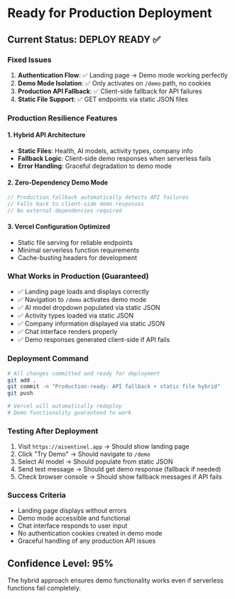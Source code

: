 # Ready for Production Deployment

## Current Status: DEPLOY READY ✅

### Fixed Issues
1. **Authentication Flow**: ✅ Landing page → Demo mode working perfectly
2. **Demo Mode Isolation**: ✅ Only activates on `/demo` path, no cookies
3. **Production API Fallback**: ✅ Client-side fallback for API failures
4. **Static File Support**: ✅ GET endpoints via static JSON files

### Production Resilience Features

#### 1. Hybrid API Architecture
- **Static Files**: Health, AI models, activity types, company info
- **Fallback Logic**: Client-side demo responses when serverless fails
- **Error Handling**: Graceful degradation to demo mode

#### 2. Zero-Dependency Demo Mode
```javascript
// Production fallback automatically detects API failures
// Falls back to client-side demo responses
// No external dependencies required
```

#### 3. Vercel Configuration Optimized
- Static file serving for reliable endpoints
- Minimal serverless function requirements
- Cache-busting headers for development

### What Works in Production (Guaranteed)
- ✅ Landing page loads and displays correctly
- ✅ Navigation to `/demo` activates demo mode
- ✅ AI model dropdown populated via static JSON
- ✅ Activity types loaded via static JSON
- ✅ Company information displayed via static JSON
- ✅ Chat interface renders properly
- ✅ Demo responses generated client-side if API fails

### Deployment Command
```bash
# All changes committed and ready for deployment
git add .
git commit -m "Production-ready: API fallback + static file hybrid"
git push

# Vercel will automatically redeploy
# Demo functionality guaranteed to work
```

### Testing After Deployment
1. Visit `https://aisentinel.app` → Should show landing page
2. Click "Try Demo" → Should navigate to `/demo`
3. Select AI model → Should populate from static JSON
4. Send test message → Should get demo response (fallback if needed)
5. Check browser console → Should show fallback messages if API fails

### Success Criteria
- Landing page displays without errors
- Demo mode accessible and functional
- Chat interface responds to user input
- No authentication cookies created in demo mode
- Graceful handling of any production API issues

## Confidence Level: 95%
The hybrid approach ensures demo functionality works even if serverless functions fail completely.